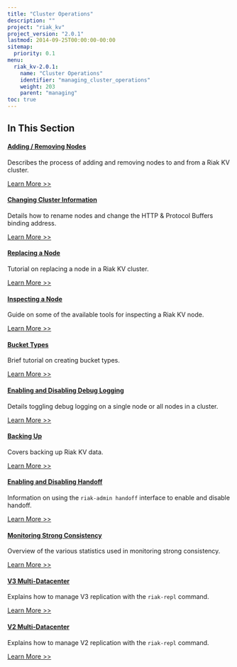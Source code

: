 ```yaml
---
title: "Cluster Operations"
description: ""
project: "riak_kv"
project_version: "2.0.1"
lastmod: 2014-09-25T00:00:00-00:00
sitemap:
  priority: 0.1
menu:
  riak_kv-2.0.1:
    name: "Cluster Operations"
    identifier: "managing_cluster_operations"
    weight: 203
    parent: "managing"
toc: true
---
```


[ops add remove node]: ./adding-removing-nodes
[ops change info]: ./changing-cluster-info
[ops replace node]: ./replacing-node
[ops inspect node]: ./inspecting-node
[ops bucket types]: ./bucket-types
[ops log]: ./logging
[ops backup]: ./backing-up
[ops handoff]: ./handoff
[ops strong consistency]: ./strong-consistency
[ops v3 mdc]: ./v3-multi-datacenter
[ops v2 mdc]: ./v2-multi-datacenter

## In This Section

#### [Adding / Removing Nodes][ops add remove node]

Describes the process of adding and removing nodes to and from a Riak KV cluster.

[Learn More >>][ops add remove node]

#### [Changing Cluster Information][ops change info]

Details how to rename nodes and change the HTTP & Protocol Buffers binding address.

[Learn More >>][ops change info]

#### [Replacing a Node][ops replace node]

Tutorial on replacing a node in a Riak KV cluster.

[Learn More >>][ops replace node]

#### [Inspecting a Node][ops inspect node]

Guide on some of the available tools for inspecting a Riak KV node.

[Learn More >>][ops inspect node]

#### [Bucket Types][ops bucket types]

Brief tutorial on creating bucket types.

[Learn More >>][ops bucket types]

#### [Enabling and Disabling Debug Logging][ops log]

Details toggling debug logging on a single node or all nodes in a cluster.

[Learn More >>][ops log]

#### [Backing Up][ops backup]

Covers backing up Riak KV data.

[Learn More >>][ops backup]

#### [Enabling and Disabling Handoff][ops handoff]

Information on using the `riak-admin handoff` interface to enable and disable handoff.

[Learn More >>][ops handoff]

#### [Monitoring Strong Consistency][ops strong consistency]

Overview of the various statistics used in monitoring strong consistency.

[Learn More >>][ops strong consistency]

#### [V3 Multi-Datacenter][ops v3 mdc]

Explains how to manage V3 replication with the `riak-repl` command.

[Learn More >>][ops v3 mdc]

#### [V2 Multi-Datacenter][ops v2 mdc]

Explains how to manage V2 replication with the `riak-repl` command.

[Learn More >>][ops v2 mdc]
